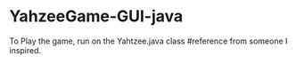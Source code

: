 # YahzeeGame-GUI-java

To Play the game, run on the Yahtzee.java class 
#reference from someone I inspired. 
